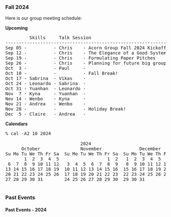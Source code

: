 ### Fall 2024

Here is our group meeting schedule:

<b>Upcoming</b>
<pre>
         Skills     Talk Session
---------------------------------------------------------------------------
Sep 05 -          - Chris    - Acorn Group Fall 2024 Kickoff Meeting
Sep 12 -          - Chris    - The Elegance of a Good Systems Paper, by Kayvon
Sep 19 -          - Chris    - Formulating Paper Pitches
Sep 26 -          - Chris    - Planning for future big group meetings this semester
Oct  3 -          - Paul     -
Oct 10 -          -          - Fall Break!
Oct 17 - Sabrina  - Vikas    -
Oct 24 - Leonardo - Sabrina  -
Oct 31 - Yuanhan  - Leonardo -
Nov  7 - Kyna     - Yuanhan  -
Nov 14 - Wenbo    - Kyna     -
Nov 21 - Andrea   - Wenbo    -
Nov 28 -          -          - Holiday Break!
Dec  5 - Claire   - Andrea   -
</pre>


<!-- Note: to work correctly, the reminder robot needs the above schedule to be delimited by "<b>Upcoming</b>" and "\pre" -->

<b>Calendars</b>
<pre>
% cal -A2 10 2024

                            2024
      October               November              December
Su Mo Tu We Th Fr Sa  Su Mo Tu We Th Fr Sa  Su Mo Tu We Th Fr Sa
       1  2  3  4  5                  1  2   1  2  3  4  5  6  7
 6  7  8  9 10 11 12   3  4  5  6  7  8  9   8  9 10 11 12 13 14
13 14 15 16 17 18 19  10 11 12 13 14 15 16  15 16 17 18 19 20 21
20 21 22 23 24 25 26  17 18 19 20 21 22 23  22 23 24 25 26 27 28
27 28 29 30 31        24 25 26 27 28 29 30  29 30 31

</pre>

### Past Events

#### Past Events - 2024

```
```

